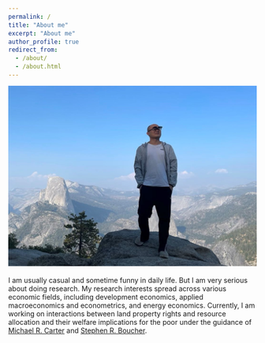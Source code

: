 ```yaml
---
permalink: /
title: "About me"
excerpt: "About me"
author_profile: true
redirect_from: 
  - /about/
  - /about.html
---
```

![largephoto](/images/personalphoto-large.jpg)
<br><br>
I am usually casual and sometime funny in daily life. But I am very serious about doing research. My research interests spread across various economic fields, including development economics, applied macroeconomics and econometrics, and energy economics. Currently, I am working on interactions between land property rights and resource allocation and their welfare implications for the poor under the guidance of [Michael R. Carter](https://are.ucdavis.edu/people/faculty/michael-carter/) and [Stephen R. Boucher](https://are.ucdavis.edu/people/faculty/steve-boucher/).



